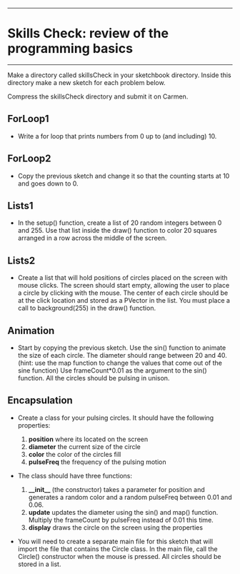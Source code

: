 --------------------------------
# Skills Check: review of the programming basics

--------------------------------

Make a directory called skillsCheck in your sketchbook directory. Inside this directory make a new sketch for each problem below. 

Compress the skillsCheck directory and submit it on Carmen.

## ForLoop1
- Write a for loop that prints numbers from 0 up to (and including) 10.

## ForLoop2
- Copy the previous sketch and change it so that the counting starts at 10 and goes down to 0.

## Lists1
- In the setup() function, create a list of 20 random integers between 0 and 255.  Use that list inside the draw() function to color 20 squares arranged in a row across the middle of the screen.

## Lists2
- Create a list that will hold positions of circles placed on the screen with mouse clicks. The screen should start empty, allowing the user to place a circle by clicking with the mouse. The center of each circle should be at the click location and stored as a PVector in the list. You must place a call to background(255) in the draw() function.

## Animation
- Start by copying the previous sketch. Use the sin() function to animate the size of each circle. The diameter should range between 20 and 40. (hint: use the map function to change the values that come out of the sine function) Use frameCount*0.01 as the argument to the sin() function. All the circles should be pulsing in unison.

## Encapsulation
- Create a class for your pulsing circles. It should have the following properties:

	1. __position__ where its located on the screen
	2. __diameter__ the current size of the circle
	3. __color__ the color of the circles fill
	4. __pulseFreq__ the frequency of the pulsing motion
	
- The class should have three functions:

	1. __\_\_init\_\___ (the constructor) takes a parameter for position and generates a random color and a random pulseFreq between 0.01 and 0.06.
	2. __update__ updates the diameter using the sin() and map() function.  Multiply the frameCount by pulseFreq instead of 0.01 this time.
	3. __display__ draws the circle on the screen using the properties
	
- You will need to create a separate main file for this sketch that will import the file that
contains the Circle class. In the main file, call the Circle() constructor when the mouse is
pressed. All circles should be stored in a list.
